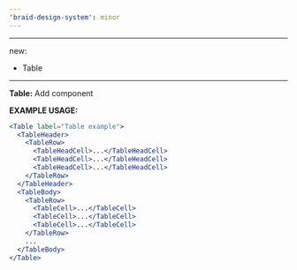 ```yaml
---
'braid-design-system': minor
---
```


---
new:
  - Table
---

**Table:** Add component

**EXAMPLE USAGE:**
```jsx
<Table label="Table example">
  <TableHeader>
    <TableRow>
      <TableHeadCell>...</TableHeadCell>
      <TableHeadCell>...</TableHeadCell>
      <TableHeadCell>...</TableHeadCell>
    </TableRow>
  </TableHeader>
  <TableBody>
    <TableRow>
      <TableCell>...</TableCell>
      <TableCell>...</TableCell>
      <TableCell>...</TableCell>
    </TableRow>
    ...
  </TableBody>
</Table>
```
